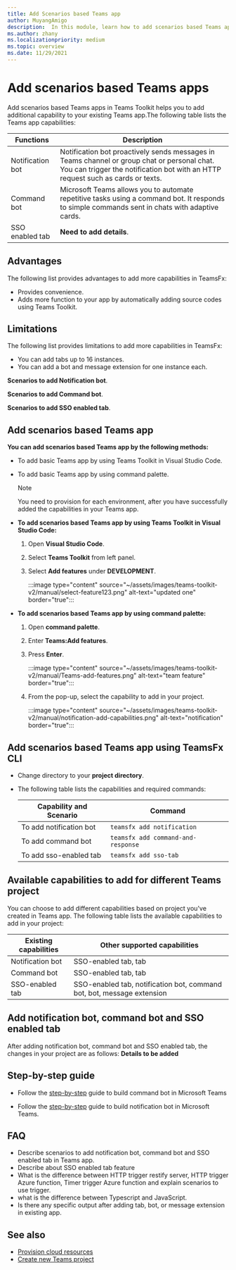 ```yaml
---
title: Add Scenarios based Teams app
author: MuyangAmigo
description:  In this module, learn how to add scenarios based Teams app
ms.author: zhany
ms.localizationpriority: medium
ms.topic: overview
ms.date: 11/29/2021
---
```


# Add scenarios based Teams apps

Add scenarios based Teams apps in Teams Toolkit helps you to add additional capability to your existing Teams app.The following table lists the Teams app capabilities:

|**Functions**|**Description**|
|--------|-------------|
| Notification bot | Notification bot proactively sends messages in Teams channel or group chat or personal chat. You can trigger the notification bot with an HTTP request such as cards or texts.|
| Command bot | Microsoft Teams allows you to automate repetitive tasks using a command bot. It responds to simple commands sent in chats with adaptive cards.|
| SSO enabled tab | **Need to add details**.|

## Advantages

The following list provides advantages to add more capabilities in TeamsFx:

* Provides convenience.
* Adds more function to your app by automatically adding source codes using Teams Toolkit.

## Limitations

The following list provides limitations to add more capabilities in TeamsFx:

* You can add tabs up to 16 instances.
* You can add a bot and message extension for one instance each.

**Scenarios to add Notification bot**.

**Scenarios to add Command bot**.

**Scenarios to add SSO enabled tab**.

## Add scenarios based Teams app

**You can add scenarios based Teams app by the following methods:**

* To add basic Teams app by using Teams Toolkit in Visual Studio Code.
* To add basic Teams app by using command palette.

  > [!Note]
  > You need to provision for each environment, after you have successfully added the capabilities in your Teams app.

* **To add scenarios based Teams app by using Teams Toolkit in Visual Studio Code:**

   1. Open **Visual Studio Code**.
   1. Select **Teams Toolkit** from left panel.
   1. Select **Add features** under **DEVELOPMENT**.

       :::image type="content" source="~/assets/images/teams-toolkit-v2/manual/select-feature123.png" alt-text="updated one" border="true":::

* **To add scenarios based Teams app by using command palette:**

   1. Open **command palette**.
   1. Enter **Teams:Add features**.
   1. Press **Enter**.

       :::image type="content" source="~/assets/images/teams-toolkit-v2/manual/Teams-add-features.png" alt-text="team feature" border="true":::

   1. From the pop-up, select the capability to add in your project.

       :::image type="content" source="~/assets/images/teams-toolkit-v2/manual/notification-add-capabilities.png" alt-text="notification" border="true":::

## Add scenarios based Teams app using TeamsFx CLI

* Change directory to your **project directory**.
* The following table lists the capabilities and required commands:

  |Capability and Scenario| Command|
  |-----------------------|----------|
  |To add notification bot |`teamsfx add notification`|
  |To add command bot |`teamsfx add command-and-response`|
  |To add sso-enabled tab |`teamsfx add sso-tab`|

## Available capabilities to add for different Teams project

You can choose to add different capabilities based on project you've created in Teams app.
The following table lists the available capabilities to add in your project:

|Existing capabilities|Other supported capabilities|
|--------------------|--------------------|
|Notification bot |SSO-enabled tab, tab|
|Command bot |SSO-enabled tab, tab|
|SSO-enabled tab |SSO-enabled tab, notification bot, command bot, bot, message extension|

## Add notification bot, command bot and SSO enabled tab

After adding notification bot, command bot and SSO enabled tab, the changes in your project are as follows:
**Details to be added**

## Step-by-step guide

* Follow the [step-by-step](../sbs-gs-commandbot.yml) guide to build command bot in Microsoft Teams

* Follow the [step-by-step](../sbs-gs-notificationbot.yml) guide to build notification bot in Microsoft Teams.

## FAQ

* Describe scenarios to add notification bot, command bot and SSO enabled tab in Teams app.
* Describe about SSO enabled tab feature
* What is the difference between HTTP trigger restify server, HTTP trigger Azure function, Timer trigger Azure function and explain scenarios to use trigger.
* what is the difference between Typescript and JavaScript.
* Is there any specific output after adding tab, bot, or message extension in existing app.

## See also

* [Provision cloud resources](provision.md)
* [Create new Teams project](create-new-project.md)
